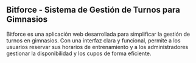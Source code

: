 ## Bitforce - Sistema de Gestión de Turnos para Gimnasios

Bitforce es una aplicación web desarrollada para simplificar la gestión de turnos en gimnasios. Con una interfaz clara y funcional, permite a los usuarios reservar sus horarios de entrenamiento y a los administradores gestionar la disponibilidad y los cupos de forma eficiente.
